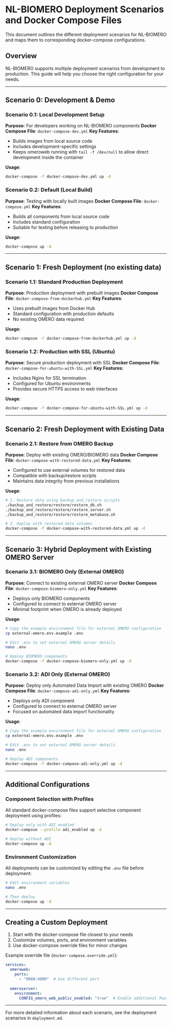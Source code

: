 # NL-BIOMERO Deployment Scenarios and Docker Compose Files

This document outlines the different deployment scenarios for NL-BIOMERO and maps them to corresponding docker-compose configurations.

## Overview

NL-BIOMERO supports multiple deployment scenarios from development to production. This guide will help you choose the right configuration for your needs.

---

## Scenario 0: Development & Demo

### Scenario 0.1: Local Development Setup
**Purpose**: For developers working on NL-BIOMERO components
**Docker Compose File**: `docker-compose-dev.yml`
**Key Features**:
- Builds images from local source code
- Includes development-specific settings
- Keeps omeroweb running with `tail -f /dev/null` to allow direct development inside the container

**Usage**:
```bash
docker-compose -f docker-compose-dev.yml up -d
```

### Scenario 0.2: Default (Local Build)
**Purpose**: Testing with locally built images
**Docker Compose File**: `docker-compose.yml`
**Key Features**:
- Builds all components from local source code
- Includes standard configuration
- Suitable for testing before releasing to production

**Usage**:
```bash
docker-compose up -d
```

---

## Scenario 1: Fresh Deployment (no existing data)

### Scenario 1.1: Standard Production Deployment
**Purpose**: Production deployment with prebuilt images
**Docker Compose File**: `docker-compose-from-dockerhub.yml`
**Key Features**:
- Uses prebuilt images from Docker Hub
- Standard configuration with production defaults
- No existing OMERO data required

**Usage**:
```bash
docker-compose -f docker-compose-from-dockerhub.yml up -d
```

### Scenario 1.2: Production with SSL (Ubuntu)
**Purpose**: Secure production deployment with SSL
**Docker Compose File**: `docker-compose-for-ubuntu-with-SSL.yml`
**Key Features**:
- Includes Nginx for SSL termination
- Configured for Ubuntu environments
- Provides secure HTTPS access to web interfaces

**Usage**:
```bash
docker-compose -f docker-compose-for-ubuntu-with-SSL.yml up -d
```

---

## Scenario 2: Fresh Deployment with Existing Data

### Scenario 2.1: Restore from OMERO Backup
**Purpose**: Deploy with existing OMERO/BIOMERO data
**Docker Compose File**: `docker-compose-with-restored-data.yml`
**Key Features**:
- Configured to use external volumes for restored data
- Compatible with backup/restore scripts
- Maintains data integrity from previous installations

**Usage**:
```bash
# 1. Restore data using backup_and_restore scripts
./backup_and_restore/restore/restore_db.sh
./backup_and_restore/restore/restore_server.sh
./backup_and_restore/restore/restore_metabase.sh

# 2. Deploy with restored data volumes
docker-compose -f docker-compose-with-restored-data.yml up -d
```

---

## Scenario 3: Hybrid Deployment with Existing OMERO Server

### Scenario 3.1: BIOMERO Only (External OMERO)
**Purpose**: Connect to existing external OMERO server
**Docker Compose File**: `docker-compose-biomero-only.yml`
**Key Features**:
- Deploys only BIOMERO components
- Configured to connect to external OMERO server
- Minimal footprint when OMERO is already deployed

**Usage**:
```bash
# Copy the example environment file for external OMERO configuration
cp external-omero.env.example .env

# Edit .env to set external OMERO server details
nano .env

# Deploy BIOMERO components
docker-compose -f docker-compose-biomero-only.yml up -d
```

### Scenario 3.2: ADI Only (External OMERO)
**Purpose**: Deploy only Automated Data Import with existing OMERO
**Docker Compose File**: `docker-compose-adi-only.yml`
**Key Features**:
- Deploys only ADI component
- Configured to connect to external OMERO server
- Focused on automated data import functionality

**Usage**:
```bash
# Copy the example environment file for external OMERO configuration
cp external-omero.env.example .env

# Edit .env to set external OMERO server details
nano .env

# Deploy ADI components
docker-compose -f docker-compose-adi-only.yml up -d
```

---

## Additional Configurations

### Component Selection with Profiles
All standard docker-compose files support selective component deployment using profiles:

```bash
# Deploy only with ADI enabled
docker-compose --profile adi_enabled up -d

# Deploy without ADI
docker-compose up -d
```

### Environment Customization
All deployments can be customized by editing the `.env` file before deployment:

```bash
# Edit environment variables
nano .env

# Then deploy
docker-compose up -d
```

---

## Creating a Custom Deployment

1. Start with the docker-compose file closest to your needs
2. Customize volumes, ports, and environment variables
3. Use docker-compose override files for minor changes

Example override file (`docker-compose.override.yml`):
```yaml
services:
  omeroweb:
    ports:
      - "8080:4080"  # Use different port
  
  omeroserver:
    environment:
      CONFIG_omero_web_public_enabled: "true"  # Enable additional feature
```

---

For more detailed information about each scenario, see the deployment scenarios in `deployment.md`.
